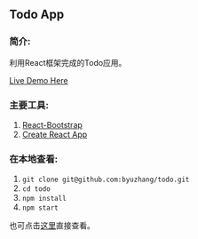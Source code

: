## Todo App

### 简介:

利用React框架完成的Todo应用。

[Live Demo Here](https://byuzhang.github.io/todo/)

### 主要工具:

1. [React-Bootstrap](https://react-bootstrap.github.io/)
1. [Create React App](https://github.com/facebookincubator/create-react-app)


### 在本地查看:

1. `git clone git@github.com:byuzhang/todo.git`
2. `cd todo`
3. `npm install`
4. `npm start`

也可点击[这里](https://byuzhang.github.io/todo/)直接查看。
